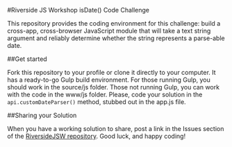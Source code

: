 #Riverside JS Workshop isDate() Code Challenge

This repository provides the coding environment for this challenge: build a cross-app, 
cross-browser JavaScript module that will take a text string argument and reliably 
determine whether the string represents a parse-able date.

##Get started

Fork this repository to your profile or clone it directly to your computer.  It has a 
ready-to-go Gulp build environment.  For those running Gulp, you should work in the source/js folder. 
Those not running Gulp, you can work with the code in the www/js folder.  Please, code your solution 
in the `api.customDateParser()` method, stubbed out in the app.js file.

##Sharing your Solution

When you have a working solution to share, post a link in the Issues section of the 
[RiversideJSW repository](https://github.com/RiversideJSW/rjsw_isdate_challenge).  Good luck, and happy coding! 
